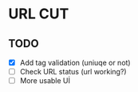 # URL CUT

## TODO

- [x] Add tag validation (uniuqe or not)
- [ ] Check URL status (url working?)
- [ ] More usable Uİ
